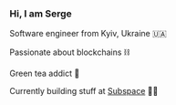### Hi, I am Serge

Software engineer from Kyiv, Ukraine 🇺🇦

Passionate about blockchains ⛓️

Green tea addict 🍵

Currently building stuff at [Subspace](https://github.com/subspace) 🧑‍💻
